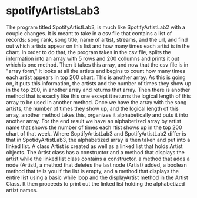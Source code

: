 # spotifyArtistsLab3
The program titled SpotifyArtistLab3, is much like SpotifyArtistLab2 with a couple changes. It is meant to take in a csv file that contains a list of records: song rank, song title, name of artist, streams, and the url, and find out which artists appear on this list and how many times each artist is in the chart. In order to do that, the program takes in the csv file, splits the information into an array with 5 rows and 200 collumns and prints it out which is one method. Then it takes this array, and now that the csv file is in "array form," it looks at all the artists and begins to count how many times each artist appears in top 200 chart. This is another array. As this is going on, it puts this information, the artists and the number of times they show up in the top 200, in another array and returns that array. Then there is another method that is exactly like this one except it returns the logical length of this array to be used in another method. Once we have the array with the song artists, the number of times they show up, and the logical length of this array, another method takes this, organizes it alphabetically and puts it into another array. For the end result we have an alphabetized array by artist name that shows the number of times each rtist shows up in the top 200 chart of that week.
Where SoptifyArtistLab3 and SpotifyArtistLab2 differ is that in SpotidyArtistLab3, the alphabetized array is then taken and put into a linked list. A class Artist is created as well as a linked list that holds Artist objects. The Artist class has a constructor and a method that displays the artist while the linked list class contains a constructor, a method that adds a node (Artist), a method that deletes the last node (Artist) added, a boolean method that tells you if the list is empty, and a method that displays the entire list using a basic while loop and the displayArtist method in the Artist Class. It then proceeds to print out the linked list holding the alphabetized artist names. 
